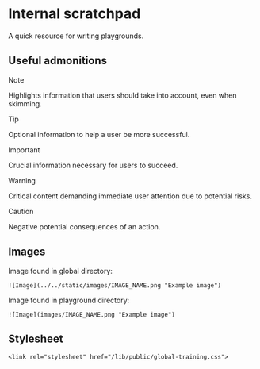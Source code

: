 # Internal scratchpad

A quick resource for writing playgrounds. 

## Useful admonitions

> [!NOTE]  
> Highlights information that users should take into account, even when skimming.

> [!TIP]
> Optional information to help a user be more successful.

> [!IMPORTANT]  
> Crucial information necessary for users to succeed.

> [!WARNING]  
> Critical content demanding immediate user attention due to potential risks.

> [!CAUTION]
> Negative potential consequences of an action.

## Images

Image found in global directory:

```
![Image](../../static/images/IMAGE_NAME.png "Example image")
```

Image found in playground directory: 

```
![Image](images/IMAGE_NAME.png "Example image")
```

## Stylesheet

```
<link rel="stylesheet" href="/lib/public/global-training.css">
```